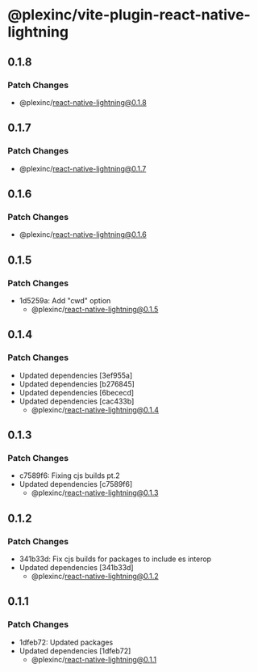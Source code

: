 # @plexinc/vite-plugin-react-native-lightning

## 0.1.8

### Patch Changes

- @plexinc/react-native-lightning@0.1.8

## 0.1.7

### Patch Changes

- @plexinc/react-native-lightning@0.1.7

## 0.1.6

### Patch Changes

- @plexinc/react-native-lightning@0.1.6

## 0.1.5

### Patch Changes

- 1d5259a: Add "cwd" option
  - @plexinc/react-native-lightning@0.1.5

## 0.1.4

### Patch Changes

- Updated dependencies [3ef955a]
- Updated dependencies [b276845]
- Updated dependencies [6bececd]
- Updated dependencies [cac433b]
  - @plexinc/react-native-lightning@0.1.4

## 0.1.3

### Patch Changes

- c7589f6: Fixing cjs builds pt.2
- Updated dependencies [c7589f6]
  - @plexinc/react-native-lightning@0.1.3

## 0.1.2

### Patch Changes

- 341b33d: Fix cjs builds for packages to include es interop
- Updated dependencies [341b33d]
  - @plexinc/react-native-lightning@0.1.2

## 0.1.1

### Patch Changes

- 1dfeb72: Updated packages
- Updated dependencies [1dfeb72]
  - @plexinc/react-native-lightning@0.1.1
